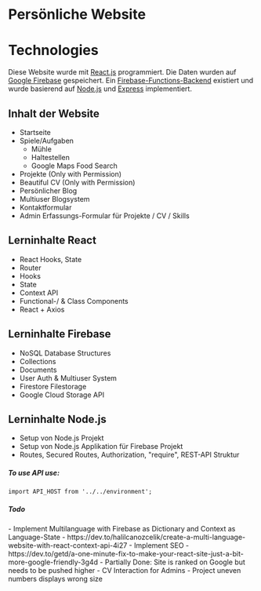 # Persönliche Website

<h1>Technologies</h1>
Diese Website wurde mit <a href="https://github.com/facebook/react">React.js</a> programmiert.
Die Daten wurden auf <a href="https://github.com/firebase/">Google Firebase</a> gespeichert.
Ein <a href="https://firebase.google.com/docs/functions">Firebase-Functions-Backend</a> existiert und wurde basierend auf <a href="https://nodejs.org/en/">Node.js</a> und <a href="https://expressjs.com/de/4x/api.html">Express</a> implementiert.

<h2>Inhalt der Website</h2>
<ul>
  <li>
    Startseite
  </li>
   <li>
    Spiele/Aufgaben
    <ul>
        <li>
        Mühle
        </li>  
        <li>
        Haltestellen
        </li>
      <li>
        Google Maps Food Search
      </li>
    </ul>
  </li>
    <li>
    Projekte (Only with Permission)
  </li>
  <li>
    Beautiful CV (Only with Permission)
  </li>
   <li>
    Persönlicher Blog
  </li>
   <li>
    Multiuser Blogsystem
  </li>
   <li>
    Kontaktformular
  </li>
   <li>
    Admin Erfassungs-Formular für Projekte / CV / Skills
  </li>
</ul>

<h2>Lerninhalte React</h2>
<ul>
  <li>
   React Hooks, State
  </li>
  <li>
    Router
  </li>
  <li>
    Hooks
  </li>
   <li>
    State
  </li>
   <li>
    Context API
  </li>
    <li>
    Functional-/ & Class Components
  </li>
      <li>
    React + Axios
  </li>
</ul>

<h2>Lerninhalte Firebase</h2>
<ul>
  <li>
    NoSQL Database Structures
  </li>
  
   <li>
    Collections
  </li>
   <li>
    Documents
  </li>
   <li>
    User Auth & Multiuser System
  </li>
   <li>
    Firestore Filestorage
  </li>
      <li>
    Google Cloud Storage API
  </li>
</ul>

<h2>Lerninhalte Node.js</h2>
<ul>
  <li>
    Setup von Node.js Projekt
  </li>
  
   <li>
    Setup von Node.js Applikation für Firebase Projekt
  </li>
      <li>
    Routes, Secured Routes, Authorization, "require", REST-API Struktur
  </li>
</ul>

<h5>To use API use:</h5>
<code>import API_HOST from '../../environment';</code>

<h5> Todo </h5>
- Implement Multilanguage with Firebase as Dictionary and Context as Language-State
  - https://dev.to/halilcanozcelik/create-a-multi-language-website-with-react-context-api-4i27
- Implement SEO
 - https://dev.to/getd/a-one-minute-fix-to-make-your-react-site-just-a-bit-more-google-friendly-3g4d
 - Partially Done: Site is ranked on Google but needs to be pushed higher
 - CV Interaction for Admins
 - Project uneven numbers displays wrong size
